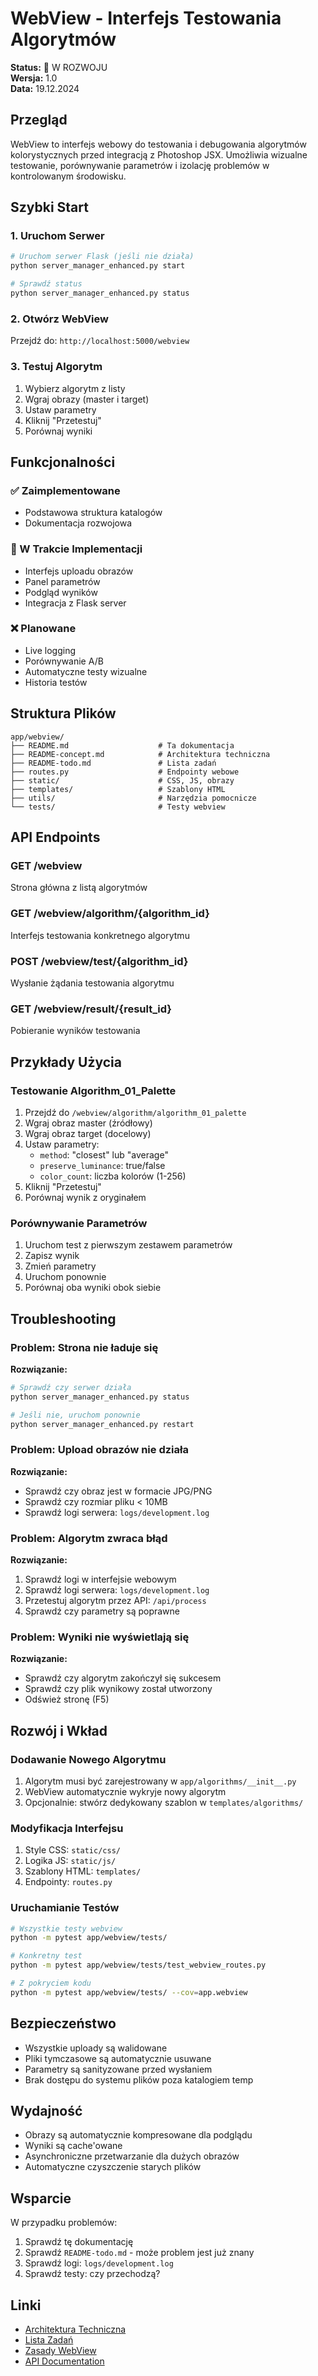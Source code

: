 # WebView - Interfejs Testowania Algorytmów

**Status:** 🚧 W ROZWOJU  
**Wersja:** 1.0  
**Data:** 19.12.2024  

## Przegląd

WebView to interfejs webowy do testowania i debugowania algorytmów kolorystycznych przed integracją z Photoshop JSX. Umożliwia wizualne testowanie, porównywanie parametrów i izolację problemów w kontrolowanym środowisku.

## Szybki Start

### 1. Uruchom Serwer

```bash
# Uruchom serwer Flask (jeśli nie działa)
python server_manager_enhanced.py start

# Sprawdź status
python server_manager_enhanced.py status
```

### 2. Otwórz WebView

Przejdź do: `http://localhost:5000/webview`

### 3. Testuj Algorytm

1. Wybierz algorytm z listy
2. Wgraj obrazy (master i target)
3. Ustaw parametry
4. Kliknij "Przetestuj"
5. Porównaj wyniki

## Funkcjonalności

### ✅ Zaimplementowane
- Podstawowa struktura katalogów
- Dokumentacja rozwojowa

### 🚧 W Trakcie Implementacji
- Interfejs uploadu obrazów
- Panel parametrów
- Podgląd wyników
- Integracja z Flask server

### ❌ Planowane
- Live logging
- Porównywanie A/B
- Automatyczne testy wizualne
- Historia testów

## Struktura Plików

```
app/webview/
├── README.md                    # Ta dokumentacja
├── README-concept.md            # Architektura techniczna
├── README-todo.md               # Lista zadań
├── routes.py                    # Endpointy webowe
├── static/                      # CSS, JS, obrazy
├── templates/                   # Szablony HTML
├── utils/                       # Narzędzia pomocnicze
└── tests/                       # Testy webview
```

## API Endpoints

### GET /webview
Strona główna z listą algorytmów

### GET /webview/algorithm/{algorithm_id}
Interfejs testowania konkretnego algorytmu

### POST /webview/test/{algorithm_id}
Wysłanie żądania testowania algorytmu

### GET /webview/result/{result_id}
Pobieranie wyników testowania

## Przykłady Użycia

### Testowanie Algorithm_01_Palette

1. Przejdź do `/webview/algorithm/algorithm_01_palette`
2. Wgraj obraz master (źródłowy)
3. Wgraj obraz target (docelowy)
4. Ustaw parametry:
   - `method`: "closest" lub "average"
   - `preserve_luminance`: true/false
   - `color_count`: liczba kolorów (1-256)
5. Kliknij "Przetestuj"
6. Porównaj wynik z oryginałem

### Porównywanie Parametrów

1. Uruchom test z pierwszym zestawem parametrów
2. Zapisz wynik
3. Zmień parametry
4. Uruchom ponownie
5. Porównaj oba wyniki obok siebie

## Troubleshooting

### Problem: Strona nie ładuje się
**Rozwiązanie:**
```bash
# Sprawdź czy serwer działa
python server_manager_enhanced.py status

# Jeśli nie, uruchom ponownie
python server_manager_enhanced.py restart
```

### Problem: Upload obrazów nie działa
**Rozwiązanie:**
- Sprawdź czy obraz jest w formacie JPG/PNG
- Sprawdź czy rozmiar pliku < 10MB
- Sprawdź logi serwera: `logs/development.log`

### Problem: Algorytm zwraca błąd
**Rozwiązanie:**
1. Sprawdź logi w interfejsie webowym
2. Sprawdź logi serwera: `logs/development.log`
3. Przetestuj algorytm przez API: `/api/process`
4. Sprawdź czy parametry są poprawne

### Problem: Wyniki nie wyświetlają się
**Rozwiązanie:**
- Sprawdź czy algorytm zakończył się sukcesem
- Sprawdź czy plik wynikowy został utworzony
- Odśwież stronę (F5)

## Rozwój i Wkład

### Dodawanie Nowego Algorytmu

1. Algorytm musi być zarejestrowany w `app/algorithms/__init__.py`
2. WebView automatycznie wykryje nowy algorytm
3. Opcjonalnie: stwórz dedykowany szablon w `templates/algorithms/`

### Modyfikacja Interfejsu

1. Style CSS: `static/css/`
2. Logika JS: `static/js/`
3. Szablony HTML: `templates/`
4. Endpointy: `routes.py`

### Uruchamianie Testów

```bash
# Wszystkie testy webview
python -m pytest app/webview/tests/

# Konkretny test
python -m pytest app/webview/tests/test_webview_routes.py

# Z pokryciem kodu
python -m pytest app/webview/tests/ --cov=app.webview
```

## Bezpieczeństwo

- Wszystkie uploady są walidowane
- Pliki tymczasowe są automatycznie usuwane
- Parametry są sanityzowane przed wysłaniem
- Brak dostępu do systemu plików poza katalogiem temp

## Wydajność

- Obrazy są automatycznie kompresowane dla podglądu
- Wyniki są cache'owane
- Asynchroniczne przetwarzanie dla dużych obrazów
- Automatyczne czyszczenie starych plików

## Wsparcie

W przypadku problemów:

1. Sprawdź tę dokumentację
2. Sprawdź `README-todo.md` - może problem jest już znany
3. Sprawdź logi: `logs/development.log`
4. Sprawdź testy: czy przechodzą?

## Linki

- [Architektura Techniczna](README-concept.md)
- [Lista Zadań](README-todo.md)
- [Zasady WebView](../../.trae/rules/rules-webview.md)
- [API Documentation](../api/routes.py)
